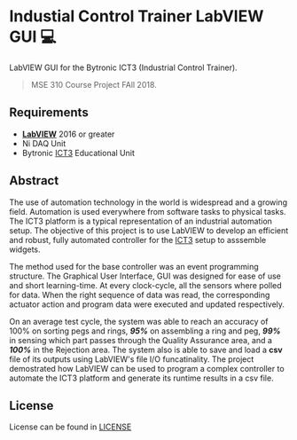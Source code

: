 
# Industial Control Trainer LabVIEW GUI :computer:

LabVIEW GUI for the Bytronic ICT3 (Industrial Control Trainer).

> MSE 310 Course Project FAll 2018.

## Requirements

- **[LabVIEW]** 2016 or greater
- Ni DAQ Unit
- Bytronic [ICT3] Educational Unit

## Abstract

The use of automation technology in the world is widespread and a growing field.  Automation is used everywhere from software tasks to physical tasks. The ICT3 platform is a typical representation of an industrial automation setup. The objective of this project is to use LabVIEW to develop an efficient and robust, fully automated controller for the [ICT3] setup to asssemble widgets.

The method used for the base controller was an event programming structure. The Graphical User Interface, GUI was designed for ease of use and short learning-time. At every clock-cycle, all the sensors where polled for data. When the right sequence of data was read, the corresponding actuator action and program data were executed and updated respectively.

On an average test cycle, the system was able to reach an accuracy of 100% on sorting pegs and rings, _**95%**_ on assembling a ring and peg, _**99%**_ in sensing which part passes through the Quality Assurance area, and a _**100%**_ in the Rejection area. The system also is able to save and load a **csv** file of its outputs using LabVIEW's file I/O funcatinality. The project demostrated how LabVIEW can be used to program a complex controller to automate the ICT3 platform and generate its runtime results in a csv file.

## License

License can be found in [LICENSE](/LICENSE)

[LabVIEW]: http://www.ni.com/en-ca/shop/labview.html
[ICT3]: http://www.bytronic.net/product/industrial-control-trainer-ict3/
